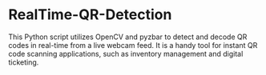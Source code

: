 # RealTime-QR-Detection
This Python script utilizes OpenCV and pyzbar to detect and decode QR codes in real-time from a live webcam feed. It is a handy tool for instant QR code scanning applications, such as inventory management and digital ticketing.

